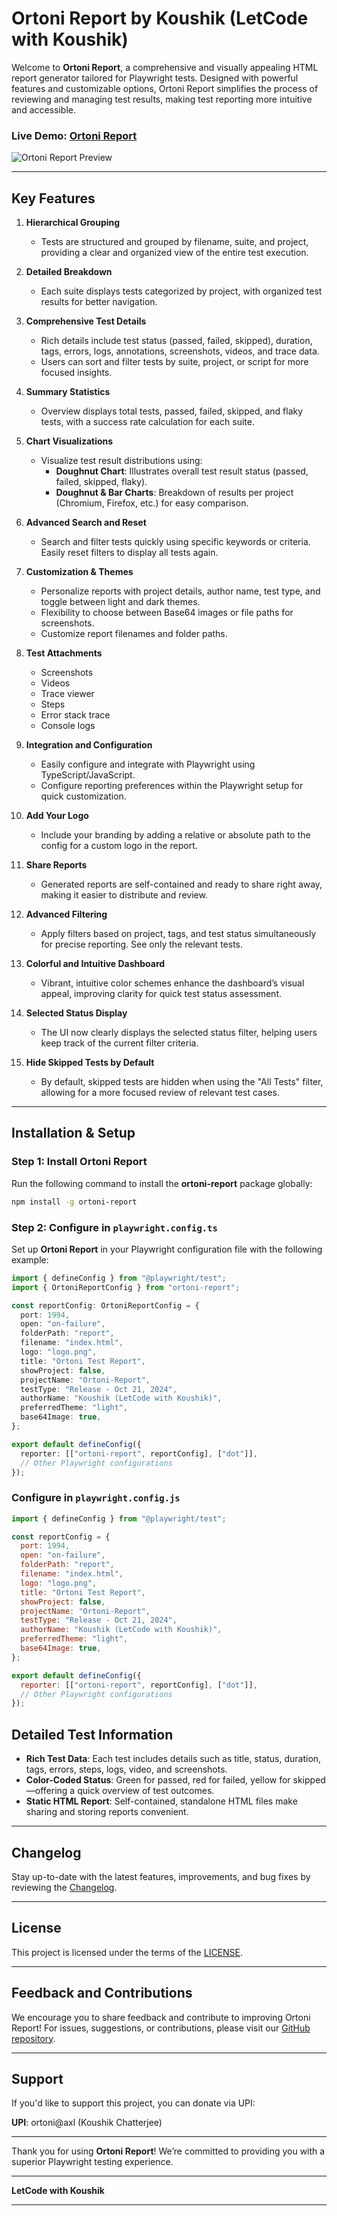 # Ortoni Report by Koushik (LetCode with Koushik)

Welcome to **Ortoni Report**, a comprehensive and visually appealing HTML report generator tailored for Playwright tests. Designed with powerful features and customizable options, Ortoni Report simplifies the process of reviewing and managing test results, making test reporting more intuitive and accessible.

### Live Demo: [Ortoni Report](https://ortoni.netlify.app/)

![Ortoni Report Preview](https://raw.githubusercontent.com/ortoniKC/ortoni-report/refs/heads/V2.0.4/Ortoni-report.png)

---

## Key Features

1. **Hierarchical Grouping**
   - Tests are structured and grouped by filename, suite, and project, providing a clear and organized view of the entire test execution.

2. **Detailed Breakdown**
   - Each suite displays tests categorized by project, with organized test results for better navigation.

3. **Comprehensive Test Details**
   - Rich details include test status (passed, failed, skipped), duration, tags, errors, logs, annotations, screenshots, videos, and trace data.
   - Users can sort and filter tests by suite, project, or script for more focused insights.

4. **Summary Statistics**
   - Overview displays total tests, passed, failed, skipped, and flaky tests, with a success rate calculation for each suite.

5. **Chart Visualizations**
   - Visualize test result distributions using:
     - **Doughnut Chart**: Illustrates overall test result status (passed, failed, skipped, flaky).
     - **Doughnut & Bar Charts**: Breakdown of results per project (Chromium, Firefox, etc.) for easy comparison.

6. **Advanced Search and Reset**
   - Search and filter tests quickly using specific keywords or criteria. Easily reset filters to display all tests again.

7. **Customization & Themes**
   - Personalize reports with project details, author name, test type, and toggle between light and dark themes.
   - Flexibility to choose between Base64 images or file paths for screenshots.
   - Customize report filenames and folder paths.

8. **Test Attachments**
   - Screenshots
   - Videos
   - Trace viewer
   - Steps
   - Error stack trace
   - Console logs

9. **Integration and Configuration**
   - Easily configure and integrate with Playwright using TypeScript/JavaScript.
   - Configure reporting preferences within the Playwright setup for quick customization.

10. **Add Your Logo**
    - Include your branding by adding a relative or absolute path to the config for a custom logo in the report.

11. **Share Reports**
    - Generated reports are self-contained and ready to share right away, making it easier to distribute and review.

12. **Advanced Filtering**
    - Apply filters based on project, tags, and test status simultaneously for precise reporting. See only the relevant tests.

13. **Colorful and Intuitive Dashboard**
    - Vibrant, intuitive color schemes enhance the dashboard’s visual appeal, improving clarity for quick test status assessment.

14. **Selected Status Display**
    - The UI now clearly displays the selected status filter, helping users keep track of the current filter criteria.

15. **Hide Skipped Tests by Default**
    - By default, skipped tests are hidden when using the "All Tests" filter, allowing for a more focused review of relevant test cases.

---

## Installation & Setup

### Step 1: Install Ortoni Report

Run the following command to install the **ortoni-report** package globally:

```bash
npm install -g ortoni-report
```

### Step 2: Configure in `playwright.config.ts`

Set up **Ortoni Report** in your Playwright configuration file with the following example:

```typescript
import { defineConfig } from "@playwright/test";
import { OrtoniReportConfig } from "ortoni-report";

const reportConfig: OrtoniReportConfig = {
  port: 1994,
  open: "on-failure",
  folderPath: "report",
  filename: "index.html",
  logo: "logo.png",
  title: "Ortoni Test Report",
  showProject: false,
  projectName: "Ortoni-Report",
  testType: "Release - Oct 21, 2024",
  authorName: "Koushik (LetCode with Koushik)",
  preferredTheme: "light",
  base64Image: true,
};

export default defineConfig({
  reporter: [["ortoni-report", reportConfig], ["dot"]],
  // Other Playwright configurations
});
```
### Configure in `playwright.config.js`
```javascript
import { defineConfig } from "@playwright/test";

const reportConfig = {
  port: 1994,
  open: "on-failure",
  folderPath: "report",
  filename: "index.html",
  logo: "logo.png",
  title: "Ortoni Test Report",
  showProject: false,
  projectName: "Ortoni-Report",
  testType: "Release - Oct 21, 2024",
  authorName: "Koushik (LetCode with Koushik)",
  preferredTheme: "light",
  base64Image: true,
};

export default defineConfig({
  reporter: [["ortoni-report", reportConfig], ["dot"]],
  // Other Playwright configurations
});
```

## Detailed Test Information

- **Rich Test Data**: Each test includes details such as title, status, duration, tags, errors, steps, logs, video, and screenshots.
- **Color-Coded Status**: Green for passed, red for failed, yellow for skipped—offering a quick overview of test outcomes.
- **Static HTML Report**: Self-contained, standalone HTML files make sharing and storing reports convenient.

---

## Changelog

Stay up-to-date with the latest features, improvements, and bug fixes by reviewing the [Changelog](https://github.com/ortoniKC/ortoni-report/blob/main/changelog.md).

---

## License

This project is licensed under the terms of the [LICENSE](https://github.com/ortoniKC/ortoni-report/blob/main/LICENSE.md).

---

## Feedback and Contributions

We encourage you to share feedback and contribute to improving Ortoni Report! For issues, suggestions, or contributions, please visit our [GitHub repository](https://github.com/ortoniKC/ortoni-report).

---

## Support

If you'd like to support this project, you can donate via UPI:

**UPI**: ortoni@axl (Koushik Chatterjee)

---

Thank you for using **Ortoni Report**! We’re committed to providing you with a superior Playwright testing experience.

---

**LetCode with Koushik**

--- 